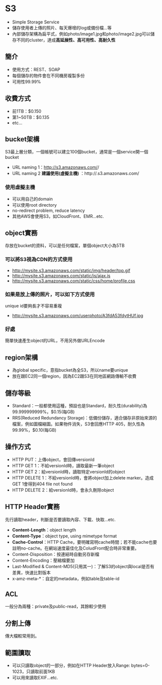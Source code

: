 # S3
* Simple Storage Service
* 儲存使用者上傳的照片、每天爆增的log或備份檔...等
* 內部儲存架構為扁平式，例如photo/image1.jpg和photo/image2.jpg可以儲存不同的cluster，達成**高延展性、高可用性、高耐久性**

## 簡介
* 使用方式：REST、SOAP
* 每個儲存的物件會在不同機房複製多份
* 可用性99.99%

## 收費方式
* 前1TB：$0.150
* 第1~50TB：$0.135
* etc...

## bucket架構
S3最上層分類，一個帳號可以建立100個bucket，通常是一個service開一個bucket
* URL naming 1：http://s3.amazonaws.com/<bucket-name>/<object-key>
* URL naming 2 **建議使用(虛擬主機)** ：http://<bucket-name>.s3.amazonaws.com/<object-key>

### 使用虛擬主機
* 可以用自己的domain
* 可以使用root directory
* no-redirect problem, reduce latency
* 其他AWS會使用S3，如CloudFront、EMR...etc.

## object實務
存放在bucket的資料，可以是任何檔案，單個object大小為5TB

### 可以將S3視為CDN的方式使用
* http://mysite.s3.amazonaws.com/static/img/header/top.gif
* http://mysite.s3.amazonaws.com/static/js/ajax.js
* http://mysite.s3.amazonaws.com/static/css/home/profile.css

### 如果是放上傳的照片，可以如下方式使用
unique id要夠長才不容易重複
* http://mysite.s3.amazonaws.com/userphoto/A3fdA53fdytHUf.jpg

### 好處
簡單快速產生object的URL，不用另外做URLEncode

## region架構
* 為global specific，意指bucket為全S3，所以name要unique
* 放在跟EC2同一個region，因為EC2跟S3在同地區網路傳輸不收費

## 儲存等級
* Standard：一般都使用這種，預設也是Standard，耐久性(durability)為99.999999999%，$0.15(每GB)
* RRS(Reduced Redundancy Storage)：低備份儲存，適合儲存非原始來源的檔案，例如圖檔縮圖。如果物件消失，S3會回應HTTP 405，耐久性為99.99%，$0.10(每GB)

## 操作方式
* HTTP PUT：上傳object，會回傳versionId
* HTTP GET 1：不給versionId時，讀取最新一筆object
* HTTP GET 2：給versionId時，讀取特定versionId的object
* HTTP DELETE 1：不給versionId時，會將object加上delete marker。造成GET 1會得到404 file not found
* HTTP DELETE 2：給versionId時，會永久刪除object

## HTTP Header實務
先行讀取header，判斷是否要讀取內容、下載、快取...etc.
* **Content-Length**：object length
* **Content-Type**：object type, using mimetype format
* **Cache-Control**：HTTP Cache，要明確寫明cache時間；若不能cache也要註明no-cache。在網站速度最佳化及ColudFront配合時非常重要。
* Content-Disposition：按連結時自動另存新檔
* Content-Encoding：壓縮檔要加
* Last-Modified & Content-MD5(只用其一)：了解S3的object與local是否有差異，快速比對版本
* x-amz-meta-*：自定的metadata，例如table及table-id

## ACL
一般分為兩種：private及public-read，其餘較少使用

## 分割上傳
傳大檔較常用到。

## 範圍讀取
* 可以只讀取object的一部分，例如在HTTP Header放入Range: bytes=0-1023，只讀取前面1KB
* 可以用來讀取EXIF...etc.
